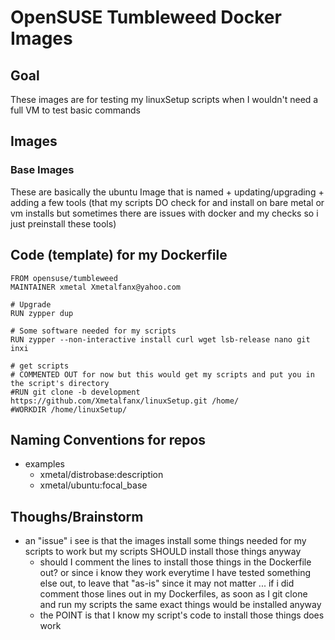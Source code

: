 # OpenSUSE Tumbleweed Docker Images
## Goal

These images are for testing my linuxSetup scripts when I wouldn't need a full VM to test basic commands 

## Images
### Base Images
These are basically the ubuntu Image that is named + updating/upgrading + adding a few tools (that my scripts DO check for and install on bare metal or vm installs but sometimes there are issues with docker and my checks so i just preinstall these tools)

## Code (template) for my Dockerfile

```
FROM opensuse/tumbleweed
MAINTAINER xmetal Xmetalfanx@yahoo.com

# Upgrade
RUN zypper dup

# Some software needed for my scripts
RUN zypper --non-interactive install curl wget lsb-release nano git inxi

# get scripts
# COMMENTED OUT for now but this would get my scripts and put you in the script's directory
#RUN git clone -b development https://github.com/Xmetalfanx/linuxSetup.git /home/
#WORKDIR /home/linuxSetup/

```

## Naming Conventions for repos 

- examples
  - xmetal/distrobase:description
  - xmetal/ubuntu:focal_base

## Thoughs/Brainstorm 
- an "issue" i see is that the images install some things needed for my scripts to work but my scripts SHOULD install those things anyway 
  - should I comment the lines to install those things in the Dockerfile out?  or since i know they work everytime I have tested something else out, to leave that "as-is" since it may not matter ... if i did comment those lines out in my Dockerfiles, as soon as I git clone and run my scripts the same exact things would be installed anyway
  - the POINT is that I know my script's code to install those things does work 


